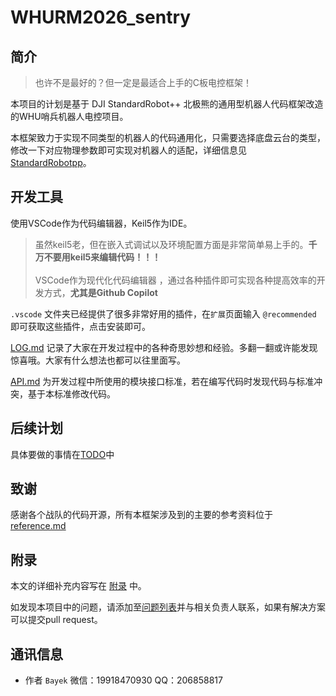 # WHURM2026_sentry

<div align=center>

<!-- ![Logo](./doc/pic/Logo6.png) -->

</div>

## 简介

> 也许不是最好的？但一定是最适合上手的C板电控框架！

本项目的计划是基于 DJI StandardRobot++ 北极熊的通用型机器人代码框架改造的WHU哨兵机器人电控项目。

本框架致力于实现不同类型的机器人的代码通用化，只需要选择底盘云台的类型，修改一下对应物理参数即可实现对机器人的适配，详细信息见[StandardRobotpp](./README1.md)。


## 开发工具

使用VSCode作为代码编辑器，Keil5作为IDE。
> 虽然keil5老，但在嵌入式调试以及环境配置方面是非常简单易上手的。**千万不要用keil5来编辑代码！！！**
\
\
> VSCode作为现代化代码编辑器 ，通过各种插件即可实现各种提高效率的开发方式，**尤其是Github Copilot**

`.vscode` 文件夹已经提供了很多非常好用的插件，在`扩展`页面输入 `@recommended` 即可获取这些插件，点击安装即可。

[LOG.md](./doc/LOG.md) 记录了大家在开发过程中的各种奇思妙想和经验。多翻一翻或许能发现惊喜哦。大家有什么想法也都可以往里面写。

[API.md](./doc/API.md) 为开发过程中所使用的模块接口标准，若在编写代码时发现代码与标准冲突，基于本标准修改代码。

## 后续计划

具体要做的事情在[TODO](./doc/TODO.md)中

## 致谢

感谢各个战队的代码开源，所有本框架涉及到的主要的参考资料位于[reference.md](./doc/reference.md)

## 附录

本文的详细补充内容写在 [附录](./doc/appendix.md) 中。

如发现本项目中的问题，请添加至[问题列表](./doc/questions.md)并与相关负责人联系，如果有解决方案可以提交pull request。

## 通讯信息

- 作者 `Bayek` 微信：19918470930 QQ：206858817
